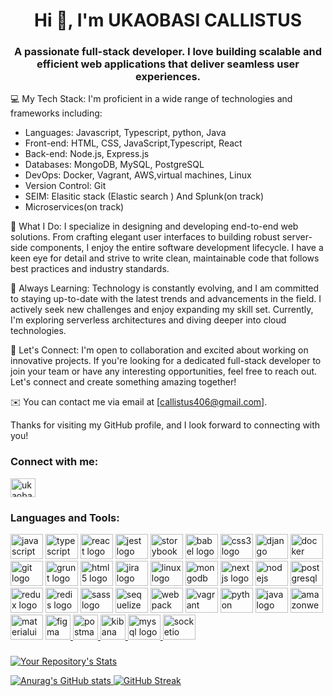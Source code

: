 <h1 align="center">Hi 👋, I'm UKAOBASI CALLISTUS</h1>
<h3 align="center">A passionate full-stack developer. I love building scalable and efficient web applications that deliver seamless user experiences.</h3>

💻 My Tech Stack:
I'm proficient in a wide range of technologies and frameworks including:
- Languages: Javascript, Typescript, python, Java
- Front-end: HTML, CSS, JavaScript,Typescript, React
- Back-end: Node.js, Express.js
- Databases: MongoDB, MySQL, PostgreSQL
- DevOps: Docker, Vagrant, AWS,virtual machines, Linux
- Version Control: Git
- SEIM: Elasitic stack (Elastic search ) And Splunk(on track)
- Microservices(on track)


🌟 What I Do:
I specialize in designing and developing end-to-end web solutions. From crafting elegant user interfaces to building robust server-side components, I enjoy the entire software development lifecycle. I have a keen eye for detail and strive to write clean, maintainable code that follows best practices and industry standards.

<!-- 🔨 My Projects:
I have contributed to and led various projects, from small-scale prototypes to large enterprise applications. Some notable projects include [Project A], where I developed a responsive front-end using React and integrated it with a scalable backend built with Node.js and MongoDB. I also worked on [Project B], an e-commerce platform where I utilized Angular and Django to create an intuitive user interface and a secure, efficient backend. -->

🌱 Always Learning:
Technology is constantly evolving, and I am committed to staying up-to-date with the latest trends and advancements in the field. I actively seek new challenges and enjoy expanding my skill set. Currently, I'm exploring serverless architectures and diving deeper into cloud technologies.

🤝 Let's Connect:
I'm open to collaboration and excited about working on innovative projects. If you're looking for a dedicated full-stack developer to join your team or have any interesting opportunities, feel free to reach out. Let's connect and create something amazing together!

✉️ You can contact me via email at [callistus406@gmail.com].

Thanks for visiting my GitHub profile, and I look forward to connecting with you!



<h3 align="left">Connect with me:</h3>
<!-- <p align="left">
<a href="https://www.leetcode.com/callistus406" target="blank"><img align="center" src="https://raw.githubusercontent.com/rahuldkjain/github-profile-readme-generator/master/src/images/icons/Social/leet-code.svg" alt="callistus406" height="30" width="40" /></a>
</p> -->
<a href="https://www.linkedin.com/in/ukaobasi-callistus-317976165/" target="blank"><img align="center" src="https://raw.githubusercontent.com/rahuldkjain/github-profile-readme-generator/master/src/images/icons/Social/linked-in-alt.svg" alt="ukaobasi callistus" height="30" width="40" /></a>

</p>
<h3 align="left">Languages and Tools:</h3>

<div align="left">

  <img src="https://cdn.jsdelivr.net/gh/devicons/devicon/icons/javascript/javascript-original.svg" height="40" width="52" alt="javascript logo"  />
  <img src="https://cdn.jsdelivr.net/gh/devicons/devicon/icons/typescript/typescript-original.svg" height="40" width="52" alt="typescript logo"  />
  <img src="https://cdn.jsdelivr.net/gh/devicons/devicon/icons/react/react-original.svg" height="40" width="52" alt="react logo"  />
  <img src="https://cdn.jsdelivr.net/gh/devicons/devicon/icons/jest/jest-plain.svg" height="40" width="52" alt="jest logo"  />
  <img src="https://cdn.jsdelivr.net/gh/devicons/devicon/icons/storybook/storybook-original.svg" height="40" width="52" alt="storybook logo"  />
  <img src="https://cdn.jsdelivr.net/gh/devicons/devicon/icons/babel/babel-original.svg" height="40" width="52" alt="babel logo"  />
  <img src="https://cdn.jsdelivr.net/gh/devicons/devicon/icons/css3/css3-original.svg" height="40" width="52" alt="css3 logo"  />
  <img src="https://cdn.jsdelivr.net/gh/devicons/devicon/icons/django/django-plain.svg" height="40" width="52" alt="django logo"  />
  <img src="https://cdn.jsdelivr.net/gh/devicons/devicon/icons/docker/docker-original.svg" height="40" width="52" alt="docker logo"  />
  <img src="https://cdn.jsdelivr.net/gh/devicons/devicon/icons/git/git-original.svg" height="40" width="52" alt="git logo"  />
  <img src="https://cdn.jsdelivr.net/gh/devicons/devicon/icons/grunt/grunt-original.svg" height="40" width="52" alt="grunt logo"  />
  <img src="https://cdn.jsdelivr.net/gh/devicons/devicon/icons/html5/html5-original.svg" height="40" width="52" alt="html5 logo"  />
  <img src="https://cdn.jsdelivr.net/gh/devicons/devicon/icons/jira/jira-original.svg" height="40" width="52" alt="jira logo"  />
  <img src="https://cdn.jsdelivr.net/gh/devicons/devicon/icons/linux/linux-original.svg" height="40" width="52" alt="linux logo"  />
  <img src="https://cdn.jsdelivr.net/gh/devicons/devicon/icons/mongodb/mongodb-original.svg" height="40" width="52" alt="mongodb logo"  />
  <img src="https://cdn.jsdelivr.net/gh/devicons/devicon/icons/nextjs/nextjs-original.svg" height="40" width="52" alt="nextjs logo"  />
  <img src="https://cdn.jsdelivr.net/gh/devicons/devicon/icons/nodejs/nodejs-original.svg" height="40" width="52" alt="nodejs logo"  />
  <img src="https://cdn.jsdelivr.net/gh/devicons/devicon/icons/postgresql/postgresql-original.svg" height="40" width="52" alt="postgresql logo"  />
  <img src="https://cdn.jsdelivr.net/gh/devicons/devicon/icons/redux/redux-original.svg" height="40" width="52" alt="redux logo"  />
  <img src="https://cdn.jsdelivr.net/gh/devicons/devicon/icons/redis/redis-original.svg" height="40" width="52" alt="redis logo"  />
  <img src="https://cdn.jsdelivr.net/gh/devicons/devicon/icons/sass/sass-original.svg" height="40" width="52" alt="sass logo"  />
  <img src="https://cdn.jsdelivr.net/gh/devicons/devicon/icons/sequelize/sequelize-original.svg" height="40" width="52" alt="sequelize logo"  />
  <img src="https://cdn.jsdelivr.net/gh/devicons/devicon/icons/webpack/webpack-original.svg" height="40" width="52" alt="webpack logo"  />
  <img src="https://cdn.jsdelivr.net/gh/devicons/devicon/icons/vagrant/vagrant-original.svg" height="40" width="52" alt="vagrant logo"  />
  <img src="https://cdn.jsdelivr.net/gh/devicons/devicon/icons/python/python-original.svg" height="40" width="52" alt="python logo"  />
  <img src="https://cdn.jsdelivr.net/gh/devicons/devicon/icons/java/java-original.svg" height="40" width="52" alt="java logo"  />
  <img src="https://cdn.jsdelivr.net/gh/devicons/devicon/icons/amazonwebservices/amazonwebservices-original.svg" height="40" width="52" alt="amazonwebservices logo"  />
  <img src="https://cdn.jsdelivr.net/gh/devicons/devicon/icons/materialui/materialui-original.svg" height="40" width="52" alt="materialui logo"  />
    <a href="https://www.figma.com/" target="_blank" rel="noreferrer"> <img src="https://www.vectorlogo.zone/logos/figma/figma-icon.svg" alt="figma" width="40" height="40"/> </a> <a href="https://git-scm.com/" target="_blank" rel="noreferrer">
  <a href="https://postman.com" target="_blank" rel="noreferrer"> <img src="https://www.vectorlogo.zone/logos/getpostman/getpostman-icon.svg" alt="postman" width="40" height="40"/> </a> <a href="https://reactjs.org/" target="_blank" rel="noreferrer">
  <a href="https://www.elastic.co/kibana" target="_blank" rel="noreferrer"> <img src="https://www.vectorlogo.zone/logos/elasticco_kibana/elasticco_kibana-icon.svg" alt="kibana" width="40" height="40"/> </a> <a href="https://www.linux.org/" target="_blank" rel="noreferrer">
  </a> <a href="https://www.linux.org/" target="_blank" rel="noreferrer">
  <img src="https://cdn.jsdelivr.net/gh/devicons/devicon/icons/mysql/mysql-original.svg" height="40" width="52" alt="mysql logo"  />
  <img src="https://cdn.jsdelivr.net/gh/devicons/devicon/icons/socketio/socketio-original.svg" height="40" width="52" alt="socketio logo"  />
</div>

###
<!-- ![Your Repository's Stats](https://github-readme-stats.vercel.app/api?username=callistus406&show_icons=true) -->
![Your Repository's Stats](https://github-readme-stats.vercel.app/api/top-langs/?username=callistus406&hide=html,css&theme=synthwave)


![Anurag's GitHub stats](https://github-readme-stats.vercel.app/api?username=callistus406&show_icons=true&theme=synthwave)
[![GitHub Streak](https://streak-stats.demolab.com/?user=callistus406&theme=synthwave)](https://git.io/streak-stats)
